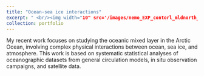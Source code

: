```yaml
---
title: "Ocean-sea ice interactions"
excerpt: " <br/><img width="10" src='/images/nemo_EXP_contorl_mldnorth_spatial19702021_septmars.png'>"
collection: portfolio
---
```


My recent work focuses on studying the oceanic mixed layer in the Arctic Ocean, involving complex physical interactions between ocean, sea ice, and atmosphere. This work is based on systematic statistical analyses of oceanographic datasets from general circulation models, in situ observation campaigns, and satellite data.
